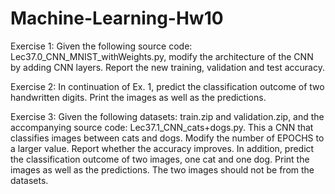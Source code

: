 # Machine-Learning-Hw10

 Exercise 1:
 Given the following source code: Lec37.0_CNN_MNIST_withWeights.py, modify the architecture
 of the CNN by adding CNN layers. Report the new training, validation and test accuracy.

 Exercise 2:
 In continuation of Ex. 1, predict the classification outcome of two handwritten digits. Print
 the images as well as the predictions.

 Exercise 3:
 Given the following datasets: train.zip and validation.zip, and the accompanying source code:
 Lec37.1_CNN_cats+dogs.py. This a CNN that classifies images between cats and dogs. Modify
 the number of EPOCHS to a larger value. Report whether the accuracy improves. In addition,
 predict the classification outcome of two images, one cat and one dog. Print the images as well
 as the predictions. The two images should not be from the datasets.

